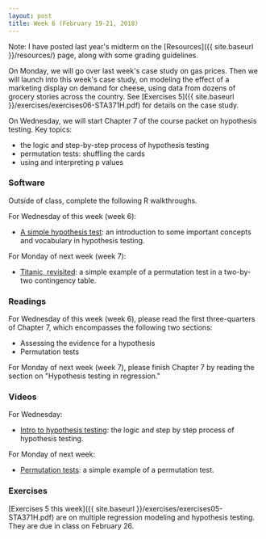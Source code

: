 ```yaml
---
layout: post
title: Week 6 (February 19-21, 2018)
---
```


Note: I have posted last year's midterm on the [Resources]({{ site.baseurl }}/resources/) page, along with some grading guidelines.  

On Monday, we will go over last week's case study on gas prices.  Then we will launch into this week's case study, on modeling the effect of a marketing display on demand for cheese, using data from dozens of grocery stories across the country.  See [Exercises 5]({{ site.baseurl }}/exercises/exercises06-STA371H.pdf) for details on the case study.  

On Wednesday, we will start Chapter 7 of the course packet on hypothesis testing.  Key topics:  
- the logic and step-by-step process of hypothesis testing  
- permutation tests: shuffling the cards  
- using and interpreting p values  


### Software

Outside of class, complete the following R walkthroughs.

For Wednesday of this week (week 6):   
- [A simple hypothesis test](https://github.com/jgscott/learnR/blob/master/hyptest/hyptest.md): an introduction to some important concepts and vocabulary in hypothesis testing.  

For Monday of next week (week 7):  
- [Titanic, revisited](https://github.com/jgscott/learnR/blob/master/titanic/titanic_permtest.md): a simple example of a permutation test in a two-by-two contingency table.  


### Readings

For Wednesday of this week (week 6), please read the first three-quarters of Chapter 7, which encompasses the following two sections:  
- Assessing the evidence for a hypothesis  
- Permutation tests  

For Monday of next week (week 7), please finish Chapter 7 by reading the section on "Hypothesis testing in regression."  


### Videos  

For Wednesday:  
- [Intro to hypothesis testing](https://youtu.be/qJffj8n6o9s): the logic and step by step process of hypothesis testing.  

For Monday of next week:  
- [Permutation tests](https://www.youtube.com/watch?v=15rwBts4nQc): a simple example of a permutation test.  



### Exercises  

[Exercises 5 this week]({{ site.baseurl }}/exercises/exercises05-STA371H.pdf) are on multiple regression modeling and hypothesis testing.   They are due in class on February 26.  





